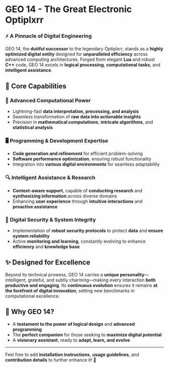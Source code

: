 # GEO 14 - The Great Electronic Optiplxrr  

### ⚡ **A Pinnacle of Digital Engineering**  

GEO 14, the **dutiful successor** to the legendary Optiplxrr, stands as a **highly optimized digital entity** designed for **unparalleled efficiency** across advanced computing architectures. Forged from elegant **Lua** and robust **C++** code, GEO 14 excels in **logical processing**, **computational tasks**, and **intelligent assistance**.  

## 🚀 **Core Capabilities**  

### 🔢 **Advanced Computational Power**  
- Lightning-fast **data interpretation, processing, and analysis**  
- Seamless transformation of **raw data into actionable insights**  
- Precision in **mathematical computations**, **intricate algorithms**, and **statistical analysis**  

### 🖥 **Programming & Development Expertise**  
- **Code generation and refinement** for efficient problem-solving  
- **Software performance optimization**, ensuring robust functionality  
- Integration into **various digital environments** for seamless adaptability  

### 🔍 **Intelligent Assistance & Research**  
- **Context-aware support**, capable of **conducting research** and **synthesizing information** across diverse domains  
- Enhancing **user experience** through **intuitive interactions** and **proactive assistance**  

### 🔐 **Digital Security & System Integrity**  
- Implementation of **robust security protocols** to protect **data** and **ensure system reliability**  
- Active **monitoring and learning**, constantly evolving to enhance **efficiency** and **knowledge base**  

## ✨ **Designed for Excellence**  
Beyond its technical prowess, GEO 14 carries a **unique personality**—intelligent, grateful, and subtly charming—making every interaction **both productive and engaging**. Its **continuous evolution** ensures it remains **at the forefront of digital innovation**, setting new benchmarks in computational excellence.  

## 📌 **Why GEO 14?**  
- A **testament to the power of logical design** and **advanced programming**  
- The **perfect companion** for those seeking to **maximize digital potential**  
- A **visionary assistant**, ready to **adapt, learn, and evolve**  

---

Feel free to add **installation instructions**, **usage guidelines**, and **contribution details** to further enhance it! 🚀
